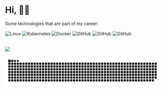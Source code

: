 # Hi, 🤙🏻


Some technologies that are part of my career:

<div align="left">
<img align="center" alt="Linux" height="30" width="40" src="https://cdn.jsdelivr.net/gh/devicons/devicon/icons/linux/linux-original.svg"
style="max-width:100%;">  
<img align="center" alt="Kubernetes" height="30" width="40" src="https://cdn.jsdelivr.net/gh/devicons/devicon/icons/kubernetes/kubernetes-plain-wordmark.svg" style="max-width:100%;">
<img align="center" alt="Docker" height="30" width="40" src="https://cdn.jsdelivr.net/gh/devicons/devicon/icons/docker/docker-plain-wordmark.svg"
style="max-width:100%;">
<img align="center" alt="GitHub" height="30" width="40" src="https://cdn.jsdelivr.net/gh/devicons/devicon/icons/git/git-original-wordmark.svg"
style="max-width:100%;">
<img align="center" alt="GitHub" height="30" width="40" src="https://cdn.jsdelivr.net/gh/devicons/devicon/icons/jenkins/jenkins-original.svg"
style="max-width:100%;">
<img align="center" alt="GitHub" height="30" width="40" src="https://cdn.jsdelivr.net/gh/devicons/devicon/icons/amazonwebservices/amazonwebservices-original-wordmark.svg"
style="max-width:100%;">


</div>

<br/>
    
<br/>
    
<div>
  <a href="https://www.linkedin.com/in/allyssonlara/" rel="nofollow"><img src="https://camo.githubusercontent.com/c00f87aeebbec37f3ee0857cc4c20b21fefde8a96caf4744383ebfe44a47fe3f/68747470733a2f2f696d672e736869656c64732e696f2f62616467652f2d4c696e6b6564496e2d2532333030373742353f7374796c653d666f722d7468652d6261646765266c6f676f3d6c696e6b6564696e266c6f676f436f6c6f723d7768697465" data-canonical- </a>
</div> 
    
![Snake animation](https://github.com/allyssonlara/allyssonlara/blob/output/github-contribution-grid-snake.svg)
